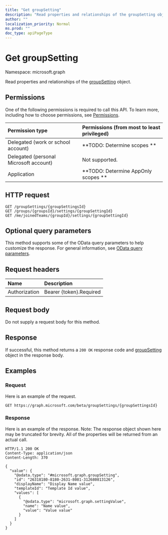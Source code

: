 ```yaml
---
title: "Get groupSetting"
description: "Read properties and relationships of the groupSetting object."
author: ""
localization_priority: Normal
ms.prod: ""
doc_type: apiPageType
---
```


# Get groupSetting

Namespace: microsoft.graph

Read properties and relationships of the [groupSetting](../resources/groupsetting.md) object.

## Permissions
One of the following permissions is required to call this API. To learn more, including how to choose permissions, see [Permissions](/concepts/permissions-reference.md).

|Permission type|Permissions (from most to least privileged)|
|:---|:---|
|Delegated (work or school account)|**TODO: Determine scopes **|
|Delegated (personal Microsoft account)|Not supported.|
|Application|**TODO: Determine AppOnly scopes **|

## HTTP request
<!-- {
  "blockType": "ignored"
}
-->
``` http
GET /groupSettings/{groupSettingsId}
GET /groups/{groupsId}/settings/{groupSettingId}
GET /me/joinedTeams/{groupId}/settings/{groupSettingId}
```

## Optional query parameters
This method supports some of the OData query parameters to help customize the response. For general information, see [OData query parameters](/graph/query-parameters).

## Request headers
|Name|Description|
|:---|:---|
|Authorization|Bearer {token}.Required|

## Request body
Do not supply a request body for this method.

## Response
If successful, this method returns a `200 OK` response code and [groupSetting](../resources/groupsetting.md) object in the response body.

## Examples

### Request
Here is an example of the request.
<!-- {
  "blockType": "request",
  "name": "get_groupsetting"
}
-->
``` http
GET https://graph.microsoft.com/beta/groupSettings/{groupSettingsId}
```

### Response
Here is an example of the response. Note: The response object shown here may be truncated for brevity. All of the properties will be returned from an actual call.
<!-- {
  "blockType": "response",
  "truncated": true,
  "@odata.type": "microsoft.graph.groupSetting"
}
-->
``` http
HTTP/1.1 200 OK
Content-Type: application/json
Content-Length: 370

{
  "value": {
    "@odata.type": "#microsoft.graph.groupSetting",
    "id": "26318180-8180-2631-8081-312680813126",
    "displayName": "Display Name value",
    "templateId": "Template Id value",
    "values": [
      {
        "@odata.type": "microsoft.graph.settingValue",
        "name": "Name value",
        "value": "Value value"
      }
    ]
  }
}
```

